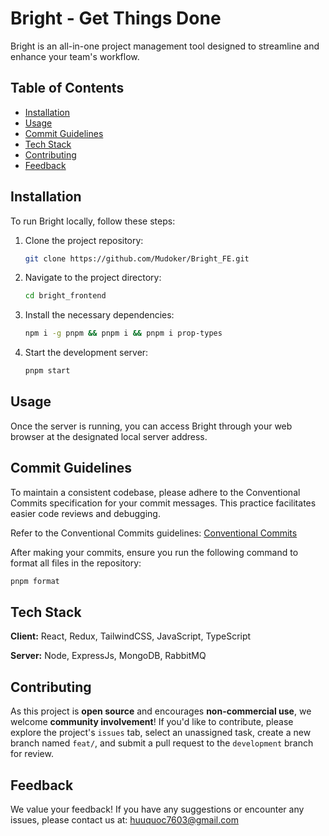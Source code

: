 # Bright - Get Things Done

Bright is an all-in-one project management tool designed to streamline and enhance your team's workflow.

## Table of Contents

- [Installation](#installation)
- [Usage](#usage)
- [Commit Guidelines](#commit-guidelines)
- [Tech Stack](#tech-stack)
- [Contributing](#contributing)
- [Feedback](#feedback)

## Installation

To run Bright locally, follow these steps:

1. Clone the project repository:
    ```bash
    git clone https://github.com/Mudoker/Bright_FE.git
    ```

2. Navigate to the project directory:
    ```bash
    cd bright_frontend
    ```

3. Install the necessary dependencies:
    ```bash
    npm i -g pnpm && pnpm i && pnpm i prop-types
    ```

4. Start the development server:
    ```bash
    pnpm start
    ```

## Usage

Once the server is running, you can access Bright through your web browser at the designated local server address.

## Commit Guidelines

To maintain a consistent codebase, please adhere to the Conventional Commits specification for your commit messages. This practice facilitates easier code reviews and debugging.

Refer to the Conventional Commits guidelines: [Conventional Commits](https://www.conventionalcommits.org/en/v1.0.0/)

After making your commits, ensure you run the following command to format all files in the repository:
```bash
pnpm format
```

## Tech Stack

**Client:** React, Redux, TailwindCSS, JavaScript, TypeScript

**Server:** Node, ExpressJs, MongoDB, RabbitMQ

## Contributing

As this project is **open source** and encourages **non-commercial use**, we welcome **community involvement**! If you'd like to contribute, please explore the project's `issues` tab, select an unassigned task, create a new branch named `feat/`, and submit a pull request to the `development` branch for review.

## Feedback

We value your feedback! If you have any suggestions or encounter any issues, please contact us at: <huuquoc7603@gmail.com>
